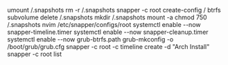 umount /.snapshots
rm -r /.snapshots
snapper -c root create-config /
btrfs subvolume delete /.snapshots
mkdir /.snapshots
mount -a
chmod 750 /.snapshots
nvim /etc/snapper/configs/root
systemctl enable --now snapper-timeline.timer
systemctl enable --now snapper-cleanup.timer
systemctl enable --now grub-btrfs.path
grub-mkconfig -o /boot/grub/grub.cfg
snapper -c root -c timeline create -d "Arch Install"
snapper -c root list
